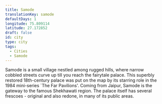 ```yaml
---
title: Samode
translationKey: samode
defaultDays: 1
longitude: 75.809114
latitude: 27.172852
draft: false
id: city
type: city
tags:
  - Cities
  - Samode
---
```

Samode is a small village nestled among rugged hills, where narrow cobbled streets curve up till you reach the fairytale palace. This superbly restored 18th-century palace was put on the map by its starring role in the 1984 mini-series `The Far Pavilions'. Coming from Jaipur, Samode is the gateway to the famous Shekhawati region. The palace itself has several frescoes - original and also redone, in many of its public areas.